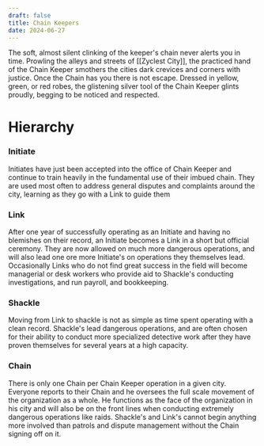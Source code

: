```yaml
---
draft: false
title: Chain Keepers
date: 2024-06-27
---
```

The soft, almost silent clinking of the keeper's chain never alerts you in time. Prowling the alleys and streets of [[Zyclest City]], the practiced hand of the Chain Keeper smothers the cities dark crevices and corners with justice. Once the Chain has you there is not escape. Dressed in yellow, green, or red robes, the glistening silver tool of the Chain Keeper glints proudly, begging to be noticed and respected.
# Hierarchy
### Initiate
Initiates have just been accepted into the office of Chain Keeper and continue to train heavily in the fundamental use of their imbued chain. They are used most often to address general disputes and complaints around the city, learning as they go with a Link to guide them
### Link
After one year of successfully operating as an Initiate and having no blemishes on their record, an Initiate becomes a Link in a short but official ceremony. They are now allowed on much more dangerous operations, and will also lead one ore more Initiate's on operations they themselves lead. Occasionally Links who do not find great success in the field will become managerial or desk workers who provide aid to Shackle's conducting investigations, and run payroll, and bookkeeping.
### Shackle
Moving from Link to shackle is not as simple as time spent operating with a clean record. Shackle's lead dangerous operations, and are often chosen for their ability to conduct more specialized detective work after they have proven themselves for several years at a high capacity.
### Chain
There is only one Chain per Chain Keeper operation in a given city. Everyone reports to their Chain and he oversees the full scale movement of the organization as a whole. He functions as the face of the organization in his city and will also be on the front lines when conducting extremely dangerous operations like raids. Shackle's and Link's cannot begin anything more involved than patrols and dispute management without the Chain signing off on it.